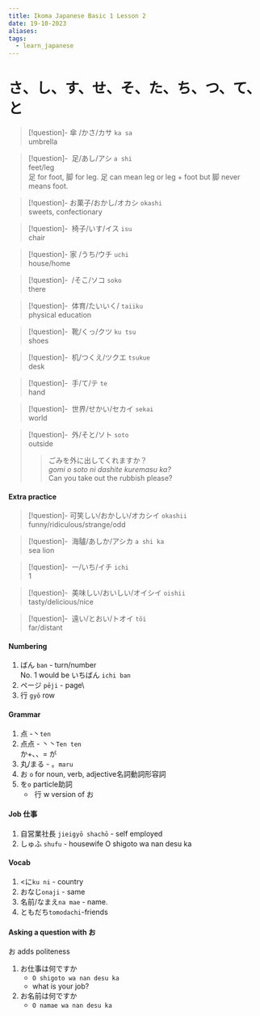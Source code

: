 ```yaml
---
title: Ikoma Japanese Basic 1 Lesson 2
date: 19-10-2023
aliases: 
tags:
  - learn_japanese
---
```

# さ、し、す、せ、そ、た、ち、つ、て、と　
> [!question]- 傘 /かさ/カサ
>`ka sa`  
>umbrella

>[!question]-  足/あし/アシ
>`a shi`  
>feet/leg\
>足 for foot, 脚 for leg. 足 can mean leg or leg + foot but 脚 never means foot.

>[!question]- お菓子/おかし/オカシ
>`okashi`  
>sweets, confectionary


>[!question]-  椅子/いす/イス
>`isu`  
>chair


>[!question]- 家 /うち/ウチ
>`uchi`  
>house/home

>[!question]-  /そこ/ソコ
>`soko`  
>there

>[!question]-  体育/たいいく/
>`taiiku`  
>physical education

>[!question]-  靴/くっ/クツ
>`ku tsu`  
>shoes


>[!question]-  机/つくえ/ツクエ
>`tsukue`  
>desk

>[!question]-  手/て/テ
>`te`  
>hand

>[!question]-  世界/せかい/セカイ
>`sekai`  
>world

>[!question]-  外/そと/ソト
>`soto`  
>outside
>> ごみを外に出してくれますか？  
>>_gomi o soto ni dashite kuremasu ka?_  
>> Can you take out the rubbish please?
#### Extra practice
>[!question]- 可笑しい/おかしい/オカシイ
>`okashii`  
>funny/ridiculous/strange/odd

>[!question]-  海驢/あしか/アシカ
>`a shi ka`  
>sea lion

>[!question]-  一/いち/イチ
>`ichi`  
> 1

>[!question]-  美味しい/おいしい/オイシイ
>`oishii`  
> tasty/delicious/nice

>[!question]-  遠い/とおい/トオイ
>`tōi`  
> far/distant
#### Numbering

1. ばん `ban` - turn/number\
	No. 1 would be いちばん `ichi ban`
2. ページ `pēji` - page\
3.  行 `gyō` row

#### Grammar
1. 点 -丶`ten` 
2. 点点 - 丶丶`Ten ten`\
	か+､、=  が
3. 丸/まる - 。`maru`  
4.  お `o` for noun, verb, adjective名詞動詞形容詞    
5. を`o` particle助詞    
	-  行 w version of お




#### Job  仕事
1. 自営業社長 `jieigyō shachō` - self employed
2. しゅふ `shufu` - housewife 
O shigoto wa nan desu ka

#### Vocab

1. <に`ku ni` - country
2. おなじ`onaji` - same
3. 名前/なまえ`na mae` - name.
4. ともだち`tomodachi`-friends


#### Asking a question with お
お adds politeness
1. お仕事は何ですか
	- `O shigoto wa nan desu ka`
	- what is your job?
2. お名前は何ですか
	- `O namae wa nan desu ka`